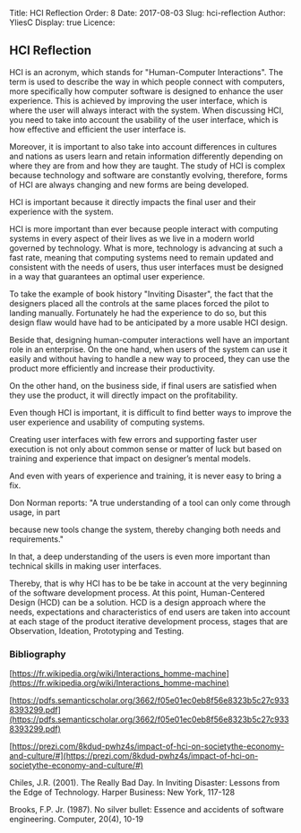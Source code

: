 Title: HCI Reflection
Order: 8
Date: 2017-08-03
Slug: hci-reflection
Author: YliesC
Display: true
Licence: 

## HCI Reflection 

HCI is an acronym, which stands for "Human-Computer Interactions". The term is used to describe the way in which people connect with computers, more specifically how computer software is designed to enhance the user experience. This is achieved by improving the user interface, which is where the user will always interact with the system. When discussing HCI, you need to take into account the usability of the user interface, which is how effective and efficient the user interface is. 

Moreover, it is important to also take into account differences in cultures and nations as users learn and retain information differently depending on where they are from and how they are taught. The study of HCI is complex because technology and software are constantly evolving, therefore, forms of HCI are always changing and new forms are being developed.

HCI is important because it directly impacts the final user and their experience with the system.

HCI is more important than ever because people interact with computing systems in every aspect of their lives as we live in a modern world governed by technology. What is more, technology is advancing at such a fast rate, meaning that computing systems need to remain updated and consistent with the needs of users, thus user interfaces must be designed in a way that guarantees an optimal user experience. 

To take the example of book history "Inviting Disaster", the fact that the designers placed all the controls at the same places forced the pilot to landing manually. Fortunately he had the experience to do so, but this design flaw would have had to be anticipated by a more usable HCI design.

Beside that, designing human-computer interactions well have an important role in an enterprise. On the one hand, when users of the system can use it easily and without having to handle a new way to proceed, they can use the product more efficiently and increase their productivity.

On the other hand, on the business side, if final users are satisfied when they use the product, it will directly impact on the profitability.

Even though HCI is important, it is difficult to find better ways to improve the user experience and usability of computing systems.

Creating user interfaces with few errors and supporting faster user execution is not only about common sense or matter of luck but based on training and experience that impact on designer’s mental models.

And even with years of experience and training, it is never easy to bring a fix.

Don Norman reports: "A true understanding of a tool can only come through usage, in part

because new tools change the system, thereby changing both needs and requirements."

In that, a deep understanding of the users is even more important than technical skills in making user interfaces.

Thereby, that is why HCI has to be be take in account at the very beginning of the software development process. At this point, Human-Centered Design (HCD) can be a solution. HCD is a design approach where the needs, expectations and characteristics of end users are taken into account at each stage of the product iterative development process, stages that are Observation, Ideation, Prototyping and Testing.

### Bibliography

[https://fr.wikipedia.org/wiki/Interactions_homme-machine](https://fr.wikipedia.org/wiki/Interactions_homme-machine)

[https://pdfs.semanticscholar.org/3662/f05e01ec0eb8f56e8323b5c27c9338393299.pdf](https://pdfs.semanticscholar.org/3662/f05e01ec0eb8f56e8323b5c27c9338393299.pdf)

[https://prezi.com/8kdud-pwhz4s/impact-of-hci-on-societythe-economy-and-culture/#](https://prezi.com/8kdud-pwhz4s/impact-of-hci-on-societythe-economy-and-culture/#)

Chiles, J.R. (2001). The Really Bad Day. In Inviting Disaster: Lessons from the Edge of Technology. Harper Business: New York, 117-128

Brooks, F.P. Jr. (1987). No silver bullet: Essence and accidents of software engineering. Computer, 20(4), 10-19